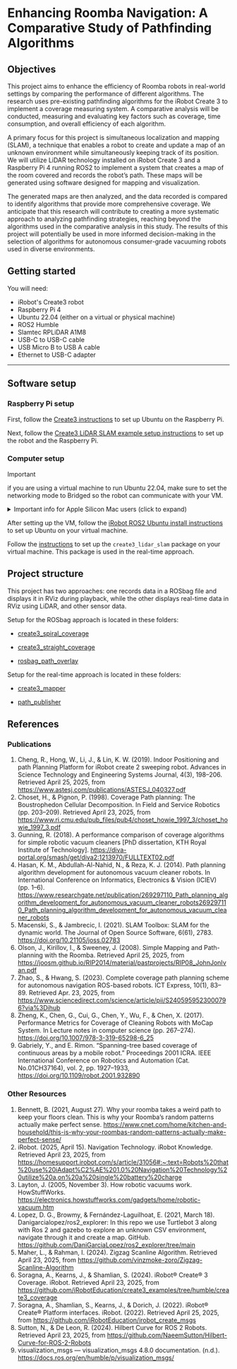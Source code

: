 # Enhancing Roomba Navigation: A Comparative Study of Pathfinding Algorithms

## Objectives

This project aims to enhance the efficiency of Roomba robots in real-world settings by comparing the performance of different algorithms. The research uses pre-existing pathfinding algorithms for the iRobot Create 3 to implement a coverage measuring system. A comparative analysis will be conducted, measuring and evaluating key factors such as coverage, time consumption, and overall efficiency of each algorithm.

A primary focus for this project is simultaneous localization and mapping (SLAM), a technique that enables a robot to create and update a map of an unknown environment while simultaneously keeping track of its position. We will utilize LiDAR technology installed on iRobot Create 3 and a Raspberry Pi 4 running ROS2 to implement a system that creates a map of the room covered and records the robot’s path. These maps will be generated using software designed for mapping and visualization.

The generated maps are then analyzed, and the data recorded is compared to identify algorithms that provide more comprehensive coverage. We anticipate that this research will contribute to creating a more systematic approach to analyzing pathfinding strategies, reaching beyond the algorithms used in the comparative analysis in this study. The results of this project will potentially be used in more informed decision-making in the selection of algorithms for autonomous consumer-grade vacuuming robots used in diverse environments.

## Getting started

You will need:

- iRobot's Create3 robot
- Raspberry Pi 4
- Ubuntu 22.04 (either on a virtual or physical machine)
- ROS2 Humble
- Slamtec RPLiDAR A1M8
- USB-C to USB-C cable
- USB Micro B to USB A cable
- Ethernet to USB-C adapter
  
---

## Software setup

### Raspberry Pi setup

First, follow the [Create3 instructions](https://iroboteducation.github.io/create3_docs/setup/pi4humble/) to set up Ubuntu on the Raspberry Pi.

Next, follow the [Create3 LiDAR SLAM example setup instructions](https://github.com/iRobotEducation/create3_examples/tree/humble/create3_lidar_slam#sbc-setup) to set up the robot and the Raspberry Pi.

### Computer setup

>[!IMPORTANT]
>if you are using a virtual machine to run Ubuntu 22.04, make sure to set the networking mode to Bridged so the robot can communicate with your VM.
>
<details>
  <summary>Important info for Apple Silicon Mac users (click to expand)</summary>
  <br>
If you are using Apple Silicon, you must install Ubuntu 22.04 in a virtual machine. 

Download the 64-bit ARMv8 version of Ubuntu 22.04 server [here](https://cdimage.ubuntu.com/releases/22.04/release/).

Set up the virtual machine using your VM Software (this example uses UTM).

Make sure to set the networking mode to **Bridged (Advanced)**, and the Bridged Interface to **Automatic**. 

This will allow the virtual machine to communicate with the robot.
  <details>
    <summary>UTM setup instructions (click to expand)</summary>
  
  Click on "Create a New Virtual Machine"
  
  <img width="352" alt="image" src="https://github.com/user-attachments/assets/e07c7d2f-6737-49d6-8120-1a7a48fea08f" />
  
  Then click "Virtualize"
  
  <img width="444" alt="image" src="https://github.com/user-attachments/assets/710ea1f9-b1c6-4111-a7aa-3643e5c06a1b" />

  
  Then under "Preconfigured" click on "Linux"
  
  <img width="438" alt="image" src="https://github.com/user-attachments/assets/f9d6fbe0-a2cc-4b3e-8b39-2aed1c0b77b2" />

  Then leave Apple Virtualization unchecked, as we are using QEMU. Select the Ubuntu 22 server ISO that you downloaded earlier.
  
  <img width="442" alt="image" src="https://github.com/user-attachments/assets/ec304fda-77a9-4383-88d7-0f9660f6e0d7" />

  Then under hardware choose the amount of CPU cores and memory you want to allocate to the VM. I kept the default settings.

  <img width="444" alt="image" src="https://github.com/user-attachments/assets/eee14698-61a2-4fa1-9722-92e47434186d" />

  Then choose the amount of storage you want to use for the VM, and if you want to create a shared directory with your computer's OS and the VM.

  After setup it should look like this

  <img width="440" alt="image" src="https://github.com/user-attachments/assets/f3e0b525-3641-43a5-b571-b4d47ad4f84d" />

  Next, start the VM and follow the setup instructions. After it completes the install, shutdown the VM and remove the ubuntu 22 ISO from the CD/DVD drive.

  <img width="639" alt="image" src="https://github.com/user-attachments/assets/04de0b73-fed8-4fce-99c8-4a432c5fa910" />

  Next, boot into the VM run `sudo apt update && sudo apt upgrade` and then `sudo apt install ubuntu-desktop`. Then type reboot and load the VM. It should now load the desktop login page.

  Next, shut down the VM, right click and select "Edit" 
  
  <img width="297" alt="image" src="https://github.com/user-attachments/assets/8e53d200-d1b8-43f3-8d41-11c21a2b506e" />

  Under "Devices" click on "Network"

  <img width="795" alt="image" src="https://github.com/user-attachments/assets/82e8d325-8aae-485a-974d-c663087c8a68" />

  Change the Network Mode to "Bridged (Advanced)" and the Bridge Interface to "Automatic". This will allow the VM to communicate with the robot.

  <img width="788" alt="image" src="https://github.com/user-attachments/assets/f0543bfe-e286-4761-888d-6314b1fca4be" />

  </details>
</details>

After setting up the VM, follow the [iRobot ROS2 Ubuntu install instructions](https://docs.ros.org/en/humble/Installation/Ubuntu-Install-Debs.html) to set up Ubuntu on your virtual machine.

Follow the [instructions](https://github.com/iRobotEducation/create3_examples/tree/humble/create3_lidar_slam#computer-setup) to set up the `create3_lidar_slam` package on your virtual machine. This package is used in the real-time approach.

## Project structure

This project has two approaches: one records data in a ROSbag file and displays it in RViz during playback, while the other displays real-time data in RViz using LiDAR, and other sensor data.

Setup for the ROSbag approach is located in these folders:

- [create3_spiral_coverage](./create3_spiral_coverage/README.md)

- [create3_straight_coverage](./create3_straight_coverage/README.md)

- [rosbag_path_overlay](./rosbag_path_overlay/README.md)

Setup for the real-time approach is located in these folders:

- [create3_mapper](./create3_mapper/README.md)

- [path_publisher](./path_publisher/README.md)

## References

### Publications

1. Cheng, R., Hong, W., Li, J., & Lin, K. W. (2019). Indoor Positioning and path Planning Platform for iRobot create 2 sweeping robot. Advances in Science Technology and Engineering Systems Journal, 4(3), 198–206. Retrieved April 25, 2025, from <https://www.astesj.com/publications/ASTESJ_040327.pdf>
2. Choset, H., & Pignon, P. (1998). Coverage Path planning: The Boustrophedon Cellular Decomposition. In Field and Service Robotics (pp. 203–209). Retrieved April 23, 2025, from <https://www.ri.cmu.edu/pub_files/pub4/choset_howie_1997_3/choset_howie_1997_3.pdf>
3. Gunning, R. (2018). A performance comparison of coverage algorithms for simple robotic vacuum cleaners [PhD dissertation, KTH Royal Institute of Technology]. <https://diva-portal.org/smash/get/diva2:1213970/FULLTEXT02.pdf>
4. Hasan, K. M., Abdullah-Al-Nahid, N., & Reza, K. J. (2014). Path planning algorithm development for autonomous vacuum cleaner robots. In International Conference on Informatics, Electronics & Vision (ICIEV) (pp. 1–6). <https://www.researchgate.net/publication/269297110_Path_planning_algorithm_development_for_autonomous_vacuum_cleaner_robots269297110_Path_planning_algorithm_development_for_autonomous_vacuum_cleaner_robots>
5. Macenski, S., & Jambrecic, I. (2021). SLAM Toolbox: SLAM for the dynamic world. The Journal of Open Source Software, 6(61), 2783. <https://doi.org/10.21105/joss.02783>
6. Olson, J., Kirillov, I., & Sweeney, J. (2008). Simple Mapping and Path-planning with the Roomba. Retrieved April 25, 2025, from <https://joosm.github.io/RIP2014/material/pastprojects/RIP08_JohnJonIvan.pdf>
7. Zhao, S., & Hwang, S. (2023). Complete coverage path planning scheme for autonomous navigation ROS-based robots. ICT Express, 10(1), 83–89. Retrieved Apr. 23, 2025, from <https://www.sciencedirect.com/science/article/pii/S2405959523000796?via%3Dihub>
8. Zheng, K., Chen, G., Cui, G., Chen, Y., Wu, F., & Chen, X. (2017). Performance Metrics for Coverage of Cleaning Robots with MoCap System. In Lecture notes in computer science (pp. 267–274). <https://doi.org/10.1007/978-3-319-65298-6_25>
9. Gabriely, Y., and E. Rimon. “Spanning-tree based coverage of continuous areas by a mobile robot.” Proceedings 2001 ICRA. IEEE International Conference on Robotics and Automation (Cat. No.01CH37164), vol. 2, pp. 1927–1933, <https://doi.org/10.1109/robot.2001.932890>

### Other Resources

1. Bennett, B. (2021, August 27). Why your roomba takes a weird path to keep your floors clean. This is why your Roomba’s random patterns actually make perfect sense. <https://www.cnet.com/home/kitchen-and-household/this-is-why-your-roombas-random-patterns-actually-make-perfect-sense/>
2. iRobot. (2025, April 15). Navigation Technology. iRobot Knowledge. Retrieved April 23, 2025, from <https://homesupport.irobot.com/s/article/31056#:~:text=Robots%20that%20use%20iAdapt%C2%AE%201.0%20Navigation%20Technology%20utilize%20a,on%20a%20single%20battery%20charge>
3. Layton, J. (2005, November 3). How robotic vacuums work. HowStuffWorks. <https://electronics.howstuffworks.com/gadgets/home/robotic-vacuum.htm>
4. Lopez, D. G., Browmy, & Fernández-Laguilhoat, E. (2021, March 18). Danigarcialopez/ros2_explorer: In this repo we use Turtlebot 3 along with Ros 2 and gazebo to explore an unknown CSV environment, navigate through it and create a map. GitHub. <https://github.com/DaniGarciaLopez/ros2_explorer/tree/main>
5. Maher, L., & Rahman, I. (2024). Zigzag Scanline Algorithm. Retrieved April 23, 2025, from <https://github.com/vinzmoke-zoro/Zigzag-Scanline-Algorithm>
6. Soragna, A., Kearns, J., & Shamlian, S. (2024). iRobot® Create® 3 Coverage. iRobot. Retrieved April 23, 2025, from <https://github.com/iRobotEducation/create3_examples/tree/humble/create3_coverage>
7. Soragna, A., Shamlian, S., Kearns, J., & Dorich, J. (2022). iRobot® Create® Platform interfaces. iRobot. (2022). Retrieved April 25, 2025, from <https://github.com/iRobotEducation/irobot_create_msgs>
8. Sutton, N., & De Leon, R. (2024). Hilbert Curve for ROS 2 Robots. Retrieved April 23, 2025, from <https://github.com/NaeemSutton/Hilbert-Curve-for-ROS-2-Robots>
9. visualization_msgs — visualization_msgs 4.8.0 documentation. (n.d.). <https://docs.ros.org/en/humble/p/visualization_msgs/>
